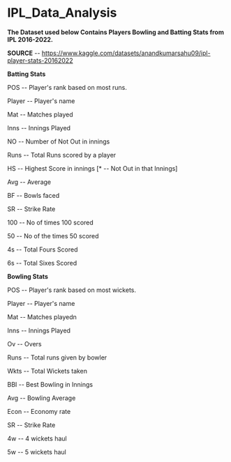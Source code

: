 # IPL_Data_Analysis
**The Dataset used below Contains Players Bowling and Batting Stats from IPL 2016-2022.**



**SOURCE** -- https://www.kaggle.com/datasets/anandkumarsahu09/ipl-player-stats-20162022



**Batting Stats**



POS -- Player's rank based on most runs.

Player -- Player's name

Mat -- Matches played

Inns -- Innings Played

NO -- Number of Not Out in innings

Runs -- Total Runs scored by a player

HS -- Highest Score in innings [* -- Not Out in that Innings]

Avg -- Average

BF -- Bowls faced

SR -- Strike Rate

100 -- No of times 100 scored

50 -- No of the times 50 scored

4s -- Total Fours Scored

6s -- Total Sixes Scored



**Bowling Stats**



POS -- Player's rank based on most wickets.

Player -- Player's name

Mat -- Matches playedn

Inns -- Innings Played

Ov -- Overs

Runs -- Total runs given by bowler

Wkts -- Total Wickets taken

BBI -- Best Bowling in Innings

Avg -- Bowling Average

Econ -- Economy rate

SR -- Strike Rate

4w -- 4 wickets haul

5w -- 5 wickets haul
